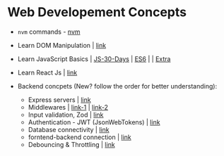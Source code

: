 # Web Developement Concepts

- `nvm` commands - [nvm](https://github.com/princebansal7/JavaScript-Projects?tab=readme-ov-file#steps-to-install-nodejs-via-nvm) 
- Learn DOM Manipulation | [link](https://github.com/princebansal7/Web-Development-Concepts/tree/main/dom-manipulation)
- Learn JavaScript Basics | [JS-30-Days](https://github.com/princebansal7/JavaScript-30-days?tab=readme-ov-file) | [ES6](https://github.com/princebansal7/Web-Development-Concepts/tree/main/javascript-es6) | | [Extra](https://github.com/princebansal7/JavaScript-Projects/tree/master/1.Basics) 
- Learn React Js | [link](https://github.com/princebansal7/Learn-React)
- Backend concpets (New? follow the order for better understanding):
  
  - Express servers | [link](https://github.com/princebansal7/Web-Development-Concepts/tree/main/server-code)
  - Middlewares | [link-1](https://github.com/princebansal7/Web-Development-Concepts/blob/main/server-code/7.SomeBasicsBeforeMiddleware.js) | [link-2](https://github.com/princebansal7/Web-Development-Concepts/tree/main/middlewares)
  - Input validation, Zod | [link](https://github.com/princebansal7/Web-Development-Concepts/tree/main/input-validation)
  - Authentication - JWT (JsonWebTokens) | [link](https://github.com/princebansal7/Web-Development-Concepts/blob/main/authentication-concepts/3.authenticationPrereqs.md)
  - Database connectivity | [link](https://github.com/princebansal7/Web-Development-Concepts/blob/main/databases-basics/1.database.md)
  - forntend-backend connection | [link](https://github.com/princebansal7/Web-Development-Concepts/tree/main/frontend-backend)
  - Debouncing & Throttling | [link](https://github.com/princebansal7/Web-Development-Concepts/tree/main/frontend-backend/throttling-debouncing)